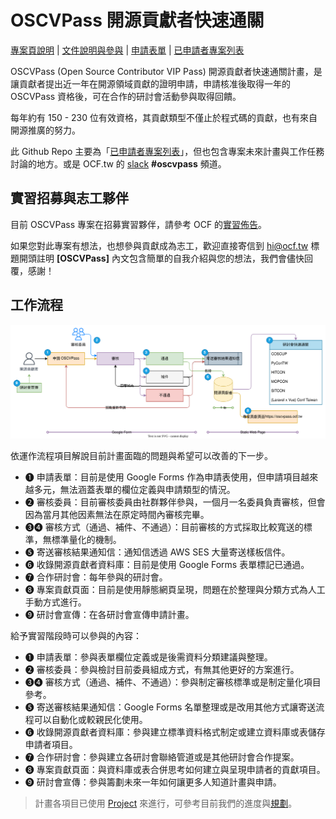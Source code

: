 # OSCVPass 開源貢獻者快速通關

[專案頁說明](https://ocf.tw/p/oscvpass/) | [文件說明與參與](https://oscvpass.ocf.tw/docs/) | [申請表單](https://forms.gle/j62bUmTy1hKKGm7n6) | [已申請者專案列表](https://oscvpass.ocf.tw/)

OSCVPass (Open Source Contributor VIP Pass) 開源貢獻者快速通關計畫，是讓貢獻者提出近一年在開源領域貢獻的證明申請，申請核准後取得一年的 OSCVPass 資格後，可在合作的研討會活動參與取得回饋。

每年約有 150 - 230 位有效資格，其貢獻類型不僅止於程式碼的貢獻，也有來自開源推廣的努力。

此 Github Repo 主要為「[已申請者專案列表](https://oscvpass.ocf.tw/)」，但也包含專案未來計畫與工作任務討論的地方。或是 OCF.tw 的 [slack](https://ocftw.slack.com/) **#oscvpass** 頻道。

## 實習招募與志工夥伴

目前 OSCVPass 專案在招募實習夥伴，請參考 OCF 的[實習佈告](https://blog.ocf.tw/2023/06/intern-oscvpass.html)。

如果您對此專案有想法，也想參與貢獻成為志工，歡迎直接寄信到 [hi@ocf.tw](mailto:hi@ocf.tw) 標題開頭註明 **[OSCVPass]** 內文包含簡單的自我介紹與您的想法，我們會儘快回覆，感謝！

## 工作流程

![](img/oscvpass.svg)

依運作流程項目解說目前計畫面臨的問題與希望可以改善的下一步。

- ➊ 申請表單：目前是使用 Google Forms 作為申請表使用，但申請項目越來越多元，無法涵蓋表單的欄位定義與申請類型的情況。
- ➋ 審核委員：目前審核委員由社群夥伴參與，一個月一名委員負責審核，但會因為當月其他因素無法在原定時間內審核完畢。
- ➌➍ 審核方式（通過、補件、不通過）：目前審核的方式採取比較寬送的標準，無標準量化的機制。
- ➎ 寄送審核結果通知信：通知信透過 AWS SES 大量寄送樣板信件。
- ➏ 收錄開源貢獻者資料庫：目前是使用 Google Forms 表單標記已通過。
- ➐ 合作研討會：每年參與的研討會。
- ➑ 專案貢獻頁面：目前是使用靜態網頁呈現，問題在於整理與分類方式為人工手動方式進行。
- ➒ 研討會宣傳：在各研討會宣傳申請計畫。

給予實習階段時可以參與的內容：

- ➊ 申請表單：參與表單欄位定義或是後需資料分類建議與整理。
- ➋ 審核委員：參與檢討目前委員組成方式，有無其他更好的方案進行。
- ➌➍ 審核方式（通過、補件、不通過）：參與制定審核標準或是制定量化項目參考。
- ➎ 寄送審核結果通知信：Google Forms 名單整理或是改用其他方式讓寄送流程可以自動化或較親民化使用。
- ➏ 收錄開源貢獻者資料庫：參與建立標準資料格式制定或建立資料庫或表儲存申請者項目。
- ➐ 合作研討會：參與建立各研討會聯絡管道或是其他研討會合作提案。
- ➑ 專案貢獻頁面：與資料庫或表合併思考如何建立與呈現申請者的貢獻項目。
- ➒ 研討會宣傳：參與籌劃未來一年如何讓更多人知道計畫與申請。

> 計畫各項目已使用 [Project](https://github.com/orgs/ocftw/projects/3) 來進行，可參考目前我們的進度與[規劃](https://oscvpass.ocf.tw/docs/)。
